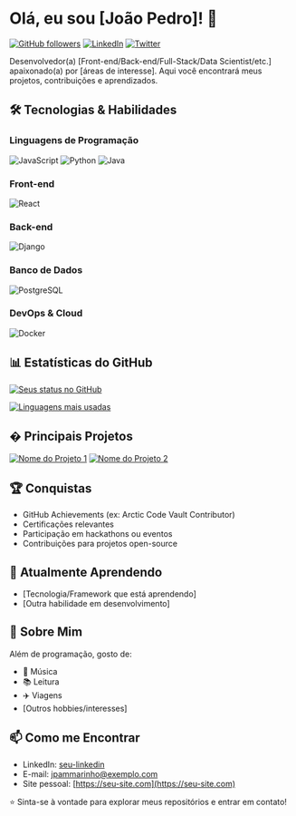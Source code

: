 # Olá, eu sou [João Pedro]! 👋

[![GitHub followers](https://img.shields.io/github/followers/joaopmarinho?label=Follow&style=social)](https://github.com/joaopmarinho)
[![LinkedIn](https://img.shields.io/badge/-LinkedIn-blue?style=flat-square&logo=Linkedin&logoColor=white)](https://linkedin.com/in/seu-perfil)
[![Twitter](https://img.shields.io/badge/-Twitter-1DA1F2?style=flat-square&logo=twitter&logoColor=white)](https://twitter.com/seu-perfil)

Desenvolvedor(a) [Front-end/Back-end/Full-Stack/Data Scientist/etc.] apaixonado(a) por [áreas de interesse]. Aqui você encontrará meus projetos, contribuições e aprendizados.

## 🛠️ Tecnologias & Habilidades

### Linguagens de Programação
![JavaScript](https://img.shields.io/badge/-JavaScript-F7DF1E?style=flat-square&logo=javascript&logoColor=black)
![Python](https://img.shields.io/badge/-Python-3776AB?style=flat-square&logo=python&logoColor=white)
![Java](https://img.shields.io/badge/-Java-007396?style=flat-square&logo=java&logoColor=white)

### Front-end
![React](https://img.shields.io/badge/-React-61DAFB?style=flat-square&logo=react&logoColor=black)

### Back-end
![Django](https://img.shields.io/badge/-Django-092E20?style=flat-square&logo=django&logoColor=white)

### Banco de Dados
![PostgreSQL](https://img.shields.io/badge/-PostgreSQL-336791?style=flat-square&logo=postgresql&logoColor=white)

### DevOps & Cloud
![Docker](https://img.shields.io/badge/-Docker-2496ED?style=flat-square&logo=docker&logoColor=white)

## 📊 Estatísticas do GitHub

[![Seus status no GitHub](https://github-readme-stats.vercel.app/api?username=joaopmarinho&show_icons=true&theme=dracula)](https://github.com/joaopmarinho)

[![Linguagens mais usadas](https://github-readme-stats.vercel.app/api/top-langs/?username=joaopmarinho&layout=compact&theme=dracula)](https://github.com/joaopmarinho)

## � Principais Projetos

[![Nome do Projeto 1](https://github-readme-stats.vercel.app/api/pin/?username=joaopmarinho&repo=nome-repositorio&theme=dracula)](https://github.com/joaopmarinho/nome-repositorio)
[![Nome do Projeto 2](https://github-readme-stats.vercel.app/api/pin/?username=joaopmarinho&repo=nome-repositorio-2&theme=dracula)](https://github.com/joaopmarinho/nome-repositorio-2)

## 🏆 Conquistas

- GitHub Achievements (ex: Arctic Code Vault Contributor)
- Certificações relevantes
- Participação em hackathons ou eventos
- Contribuições para projetos open-source

## 🌱 Atualmente Aprendendo

- [Tecnologia/Framework que está aprendendo]
- [Outra habilidade em desenvolvimento]

## 💬 Sobre Mim

Além de programação, gosto de:
- 🎵 Música
- 📚 Leitura
- ✈️ Viagens
- [Outros hobbies/interesses]

## 📫 Como me Encontrar

- LinkedIn: [seu-linkedin](https://www.linkedin.com/in/pedro-maranh%C3%A3o-35988a240/)
- E-mail: jpammarinho@exemplo.com
- Site pessoal: [https://seu-site.com](https://seu-site.com)

⭐ Sinta-se à vontade para explorar meus repositórios e entrar em contato!
